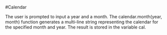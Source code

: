 #Calendar

The user is prompted to input a year and a month.
The calendar.month(year, month) function generates a multi-line string representing the calendar for the specified month and year.
The result is stored in the variable cal.
